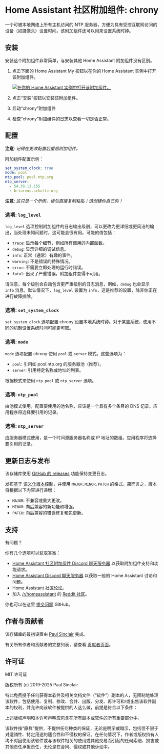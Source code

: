 # Home Assistant 社区附加组件: chrony

一个可被本地网络上所有主机访问的 NTP 服务器，方便为具有受控互联网访问的设备（如摄像头）设置时间。该附加组件还可以用来设置系统时钟。

## 安装

安装这个附加组件非常简单，与安装其他 Home Assistant 附加组件没有区别。

1. 点击下面的 Home Assistant My 按钮以在你的 Home Assistant 实例中打开该附加组件。

   [![在你的 Home Assistant 实例中打开该附加组件。][addon-badge]][addon]

1. 点击“安装”按钮以安装该附加组件。
1. 启动“chrony”附加组件
1. 检查“chrony”附加组件的日志以查看一切是否正常。

## 配置

**注意**: _记得在更改配置后重启附加组件。_

附加组件配置示例：

```yaml
set_system_clock: true
mode: pool
ntp_pool: pool.ntp.org
ntp_server:
  - 54.39.13.155
  - briareus.schulte.org
```

**注意**: _这只是一个示例，请勿直接复制粘贴！请创建你自己的！_

### 选项: `log_level`

`log_level` 选项控制附加组件的日志输出级别，可以更改为更详细或更简洁的输出，当处理未知问题时，这可能会很有用。可能的值包括：

- `trace`: 显示每个细节，例如所有调用的内部函数。
- `debug`: 显示详细的调试信息。
- `info`: 正常（通常）有趣的事件。
- `warning`: 不是错误的特殊情况。
- `error`: 不需要立即处理的运行时错误。
- `fatal`: 出现了严重错误。附加组件变得不可用。

请注意，每个级别会自动包含更严重级别的日志消息，例如，`debug` 也会显示 `info` 消息。默认情况下，`log_level` 设置为 `info`，这是推荐的设置，除非你正在进行故障排除。

### 选项: `set_system_clock`

`set_system_clock` 选项配置 chrony 设置本地系统时钟。对于某些系统，使用不同的机制设置系统时间可能更可取。

### 选项: `mode`

`mode` 选项配置 chrony 使用 `pool` 或 `server` 模式。这些选项为：

- `pool`: 引用如 pool.ntp.org 的服务器池（推荐）。
- `server`: 引用特定名称或地址的列表。

根据模式来使用 `ntp_pool` 或 `ntp_server` 选项。

### 选项: `ntp_pool`

由池模式使用，配置要使用的池名称，应该是一个具有多个条目的 DNS 记录。应用程序将选择要引用的记录。

### 选项: `ntp_server`

由服务器模式使用，是一个时间源服务器名称或 IP 地址的数组。应用程序将选择要引用的记录。

## 更新日志与发布

该存储库使用 [GitHub 的 releases][releases] 功能保持变更日志。

发布基于 [语义化版本控制][semver]，并使用 `MAJOR.MINOR.PATCH` 的格式。简而言之，版本将根据以下内容进行递增：

- `MAJOR`: 不兼容或重大更改。
- `MINOR`: 向后兼容的新功能和增强。
- `PATCH`: 向后兼容的错误修复和包更新。

## 支持

有问题？

你有几个选项可以获取答案：

- [Home Assistant 社区附加组件 Discord 聊天服务器][discord] 以获取附加组件支持和功能请求。
- [Home Assistant Discord 聊天服务器][discord-ha] 以获取一般的 Home Assistant 讨论和问题。
- Home Assistant [社区论坛][forum]。
- 加入 [/r/homeassistant][reddit] 的 [Reddit 社区][reddit]。

你也可以在这里 [提交问题][issue] GitHub。

## 作者与贡献者

该存储库的最初设置由 [Paul Sinclair][sinclairpaul] 完成。

有关所有作者和贡献者的完整列表，请查看 [贡献者页面][contributors]。

## 许可证

MIT 许可证

版权所有 (c) 2019-2025 Paul Sinclair

特此免费授予任何获得本软件及相关文档文件（“软件”）副本的人，无限制地处理该软件，包括使用、复制、修改、合并、出版、分发、再许可和/或出售该软件副本的权利，并允许向该软件被提供的人这么做，前提是符合以下条件：

上述版权声明和本许可声明应包含在所有副本或软件的所有重要部分中。

该软件按“原样”提供，不提供任何种类的保证，无论是明示或暗示，包括但不限于对适销性、特定用途的适合性和不侵权的保证。在任何情况下，作者或版权持有人均不对因使用该软件或与该软件相关的使用或其他交易而引起的任何索赔、损害或其他责任承担责任，无论是在合同、侵权或其他诉讼中。

[addon-badge]: https://my.home-assistant.io/badges/supervisor_addon.svg
[addon]: https://my.home-assistant.io/redirect/supervisor_addon/?addon=a0d7b954_chrony&repository_url=https%3A%2F%2Fgithub.com%2Fhassio-addons%2Frepository
[contributors]: https://github.com/hassio-addons/addon-chrony/graphs/contributors
[discord-ha]: https://discord.gg/c5DvZ4e
[discord]: https://discord.me/hassioaddons
[forum]: https://community.home-assistant.io/t/community-hass-io-xxxxx/xxxxx
[issue]: https://github.com/hassio-addons/addon-chrony/issues
[reddit]: https://reddit.com/r/homeassistant
[releases]: https://github.com/hassio-addons/addon-chrony/releases
[semver]: http://semver.org/spec/v2.0.0.htm
[sinclairpaul]: https://github.com/sinclairpaul